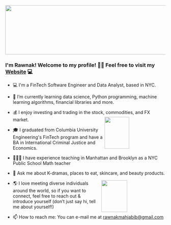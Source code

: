 <img src='https://www.paliscope.com/wp-content/uploads/2018/04/Gif-animation-hello.gif' width='104%' height='155px;' align='center'/>

### I'm Rawnak! Welcome to my profile! 👋🏽 Feel free to visit my [Website](https://rawnakmahjabib.github.io/AboutMe/) 💻


- 💻 I'm a FinTech Software Engineer and Data Analyst, based in NYC. 
- 🌱 I’m currently learning data science, Python programming, machine learning algorithms, financial libraries and more.
- 💰 I enjoy investing and trading in the stock, commodities, and FX market. <img src='https://thumbs.gfycat.com/BitterSinfulChinesecrocodilelizard-size_restricted.gif' width='40%' height='100px;' align='right'/>
- 🎓 I graduated from Columbia University Engineering's FinTech program and have a BA in International Criminal Justice and Economics.
- 👩🏽‍🏫 I have experience teaching in Manhattan and Brooklyn as a NYC Public School Math teacher 

- 💬 Ask me about K-dramas, places to eat, skincare, and beauty products. 
<img src='https://media4.giphy.com/media/dAKo7JMzOGnOpXC7WY/giphy-preview.gif' width='40%' height='100px;' align='right'/>

- 🌎 I love meeting diverse individuals around the world, so if you want to connect, feel free to reach out & introduce yourself (don’t just say hi, tell me about yourself!)

- 📫 How to reach me: You can e-mail me at rawnakmahjabib@gmail.com
